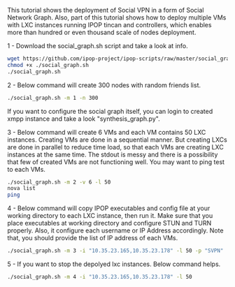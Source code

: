 This tutorial shows the deployment of Social VPN in a form of Social Network Graph. Also, part of this tutorial shows how to deploy multiple VMs with LXC instances running IPOP tincan and controllers, which enables more than hundred or even thousand scale of nodes deployment. 

1 - Download the social_graph.sh script and take a look at info. 

```bash
wget https://github.com/ipop-project/ipop-scripts/raw/master/social_graph.sh
chmod +x ./social_graph.sh
./social_graph.sh
```
2 - Below command will create 300 nodes with random friends list. 

```bash
./social_graph.sh -m 1 -n 300
```
If you want to configure the social graph itself, you can login to created xmpp instance and take a look "synthesis_graph.py".

3 - Below command will create 6 VMs and each VM contains 50 LXC instances. Creating VMs are done in a sequential manner. But creating LXCs are done in parallel to reduce time load, so that each VMs are creating LXC instances at the same time. The stdout is messy and there is a possibility that few of created VMs are not functioning well. You may want to ping test to each VMs. 

```bash
./social_graph.sh -m 2 -v 6 -l 50
nova list
ping 
```
4 - Below command will copy IPOP executables and config file at your working directory to each LXC instance, then run it. Make sure that you place executables at working directory and configure STUN and TURN properly. Also, it  configure each username or IP Address accordingly. Note that, you should provide the list of IP address of each VMs. 

```bash
./social_graph.sh -m 3 -i "10.35.23.165,10.35.23.178" -l 50 -p "SVPN"
```
5 - If you want to stop the depolyed lxc instances. Below command helps.

```bash
./social_graph.sh -m 4 -i "10.35.23.165,10.35.23.178" -l 50
```